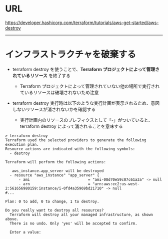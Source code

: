 # URL
https://developer.hashicorp.com/terraform/tutorials/aws-get-started/aws-destroy

---

# インフラストラクチャを破棄する

- terraform destroy を使うことで、**Terraform プロジェクトによって管理されているリソース** を終了する
  - Terraform プロジェクトによって管理されていない他の場所で実行されているリソースは破壊されないため注意

- terraform destroy 実行時は以下のような実行計画が表示されるため、意図しないリソースが消されないかを確認する
  - 実行計画内のリソースのプレフィクスとして「-」がついていると、terraform destroy によって消されることを意味する

```shell
> terraform destroy
Terraform used the selected providers to generate the following execution plan.
Resource actions are indicated with the following symbols:
  - destroy

Terraform will perform the following actions:

   aws_instance.app_server will be destroyed
  - resource "aws_instance" "app_server" {
      - ami                          = "ami-08d70e59c07c61a3a" -> null
      - arn                          = "arn:aws:ec2:us-west-2:561656980159:instance/i-0fd4a35969bd21710" -> null
#...

Plan: 0 to add, 0 to change, 1 to destroy.

Do you really want to destroy all resources?
  Terraform will destroy all your managed infrastructure, as shown above.
  There is no undo. Only 'yes' will be accepted to confirm.

  Enter a value:
```
